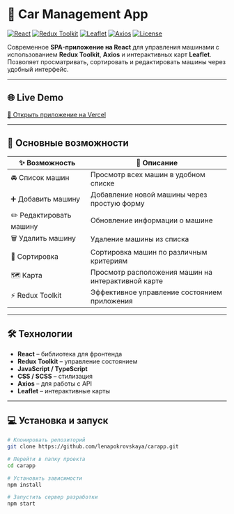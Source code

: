 # 🚗 Car Management App

[![React](https://img.shields.io/badge/React-18.2.0-blue?logo=react&logoColor=white)](https://reactjs.org/)
[![Redux Toolkit](https://img.shields.io/badge/Redux_Toolkit-1.9.5-purple?logo=redux&logoColor=white)](https://redux-toolkit.js.org/)
[![Leaflet](https://img.shields.io/badge/Leaflet-1.9.4-brightgreen?logo=leaflet&logoColor=white)](https://leafletjs.com/)
[![Axios](https://img.shields.io/badge/Axios-1.5.0-blue?logo=axios&logoColor=white)](https://axios-http.com/)
[![License](https://img.shields.io/badge/License-MIT-green)](LICENSE)

Современное **SPA-приложение на React** для управления машинами с использованием **Redux Toolkit**, **Axios** и интерактивных карт **Leaflet**.
Позволяет просматривать, сортировать и редактировать машины через удобный интерфейс.

---

## 🌐 Live Demo

[🔗 Открыть приложение на Vercel](https://carapp-8szm.vercel.app/)

---

## 🌟 Основные возможности

| ✨ Возможность | 📌 Описание |
|----------------|-------------|
| 🚘 Список машин | Просмотр всех машин в удобном списке |
| ➕ Добавить машину | Добавление новой машины через простую форму |
| ✏️ Редактировать машину | Обновление информации о машине |
| 🗑 Удалить машину | Удаление машины из списка |
| 🔀 Сортировка | Сортировка машин по различным критериям |
| 🗺 Карта | Просмотр расположения машин на интерактивной карте |
| ⚡ Redux Toolkit | Эффективное управление состоянием приложения |

---

## 🛠 Технологии

- **React** – библиотека для фронтенда
- **Redux Toolkit** – управление состоянием
- **JavaScript / TypeScript**
- **CSS / SCSS** – стилизация
- **Axios** – для работы с API
- **Leaflet** – интерактивные карты

---

## 💻 Установка и запуск

```bash
# Клонировать репозиторий
git clone https://github.com/lenapokrovskaya/carapp.git

# Перейти в папку проекта
cd carapp

# Установить зависимости
npm install

# Запустить сервер разработки
npm start
